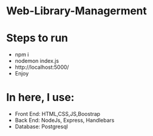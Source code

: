 # Web-Library-Managerment
# Steps to run
  - npm i
  - nodemon index.js
  - http://localhost:5000/
  - Enjoy
# In here, I use:
  - Front End: HTML,CSS,JS,Boostrap
  - Back End: NodeJs, Express, Handlebars
  - Database: Postgresql
